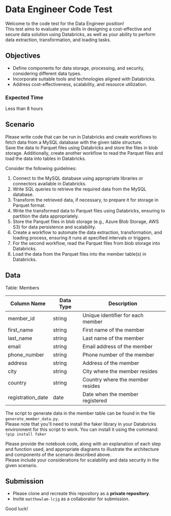 # Data Engineer Code Test

Welcome to the code test for the Data Engineer position!  
This test aims to evaluate your skills in designing a cost-effective and secure data solution using Databricks, as well as your ability to perform data extraction, transformation, and loading tasks.

## Objectives
- Define components for data storage, processing, and security, considering different data types.
- Incorporate suitable tools and technologies aligned with Databricks.
- Address cost-effectiveness, scalability, and resource utilization.

### Expected Time
Less than 8 hours

## Scenario
Please write code that can be run in Databricks and create workflows to fetch data from a MySQL database with the given table structure.  
Save the data to Parquet files using Databricks and store the files in blob storage. Additionally, create another workflow to read the Parquet files and load the data into tables in Databricks.

Consider the following guidelines:
1. Connect to the MySQL database using appropriate libraries or connectors available in Databricks.
2. Write SQL queries to retrieve the required data from the MySQL database.
3. Transform the retrieved data, if necessary, to prepare it for storage in Parquet format.
4. Write the transformed data to Parquet files using Databricks, ensuring to partition the data appropriately.
5. Store the Parquet files in blob storage (e.g., Azure Blob Storage, AWS S3) for data persistence and scalability.
6. Create a workflow to automate the data extraction, transformation, and loading process, ensuring it runs at specified intervals or triggers.
7. For the second workflow, read the Parquet files from blob storage into Databricks.
8. Load the data from the Parquet files into the member table(s) in Databricks.

## Data
Table: Members

| Column Name       | Data Type | Description                              |
|-------------------|-----------|------------------------------------------|
| member_id         | string    | Unique identifier for each member         |
| first_name        | string    | First name of the member                  |
| last_name         | string    | Last name of the member                   |
| email             | string    | Email address of the member               |
| phone_number      | string    | Phone number of the member                |
| address           | string    | Address of the member                     |
| city              | string    | City where the member resides              |
| country           | string    | Country where the member resides           |
| registration_date | date      | Date when the member registered            |

The script to generate data in the member table can be found in the file `generate_member_data.py`.  
Please note that you'll need to install the faker library in your Databricks environment for this script to work. You can install it using the command: `!pip install faker`

Please provide the notebook code, along with an explanation of each step and function used, and appropriate diagrams to illustrate the architecture and components of the scenario described above.  
Please include your considerations for scalability and data security in the given scenario.

## Submission
- Please clone and recreate this repository as a **private repository**.
- Invite `matthewlam-lcjg` as a collaborator for submission.

Good luck!
